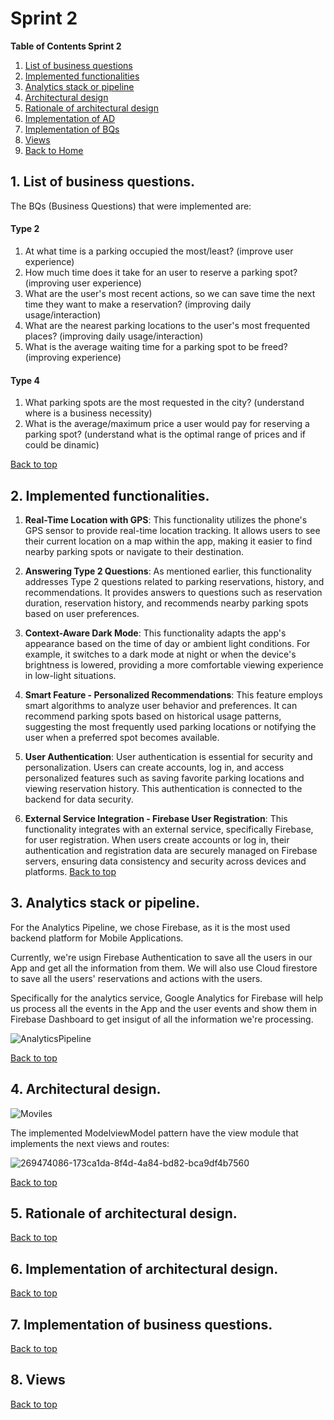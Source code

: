 # Sprint 2

**Table of Contents Sprint 2**
1. [List of business questions](#1-list-of-business-questions)
2. [Implemented functionalities](#2-implemented-functionalities)
3. [Analytics stack or pipeline](#3-analytics-stack-or-pipeline)
4. [Architectural design](#4-architectural-design)
5. [Rationale of architectural design](#5-rationale-of-architectural-design)
6. [Implementation of AD](#6-implementation-of-architectural-design)
7. [Implementation of BQs](#7-implementation-of-business-questions)
8. [Views](#8-views)
9. [Back to Home](../README.md)

## 1. List of business questions.
The BQs (Business Questions) that were implemented are:

#### Type 2
1. At what time is a parking occupied the most/least?  (improve user experience)
2. How much time does it take for an user to reserve a parking spot? (improving user experience)
3. What are the user's most recent actions, so we can save time the next time they want to make a reservation?  (improving daily usage/interaction)
4. What are the nearest parking locations to the user's most frequented places? (improving daily usage/interaction)
5. What is the average waiting time for a parking spot to be freed? (improving experience)

#### Type 4
1. What parking spots are the most requested in the city? (understand where is a business necessity)
2. What is the average/maximum price a user would pay for reserving a parking spot? (understand what is the optimal range of prices and if could be dinamic)

[Back to top](/sprint-2/Sprint%202.md#sprint-2)

## 2.  Implemented functionalities.
1. **Real-Time Location with GPS**: This functionality utilizes the phone's GPS sensor to provide real-time location tracking. It allows users to see their current location on a map within the app, making it easier to find nearby parking spots or navigate to their destination.

2. **Answering Type 2 Questions**: As mentioned earlier, this functionality addresses Type 2 questions related to parking reservations, history, and recommendations. It provides answers to questions such as reservation duration, reservation history, and recommends nearby parking spots based on user preferences.

3. **Context-Aware Dark Mode**: This functionality adapts the app's appearance based on the time of day or ambient light conditions. For example, it switches to a dark mode at night or when the device's brightness is lowered, providing a more comfortable viewing experience in low-light situations.

4. **Smart Feature - Personalized Recommendations**: This feature employs smart algorithms to analyze user behavior and preferences. It can recommend parking spots based on historical usage patterns, suggesting the most frequently used parking locations or notifying the user when a preferred spot becomes available.

5. **User Authentication**: User authentication is essential for security and personalization. Users can create accounts, log in, and access personalized features such as saving favorite parking locations and viewing reservation history. This authentication is connected to the backend for data security.

6. **External Service Integration - Firebase User Registration**: This functionality integrates with an external service, specifically Firebase, for user registration. When users create accounts or log in, their authentication and registration data are securely managed on Firebase servers, ensuring data consistency and security across devices and platforms.
[Back to top](/sprint-2/Sprint%202.md#sprint-2)

## 3.  Analytics stack or pipeline.

For the Analytics Pipeline, we chose Firebase, as it is the most used backend platform for Mobile Applications.

Currently, we're usign Firebase Authentication to save all the users in our App and get all the information from them.
We will also use Cloud firestore to save all the users' reservations and actions with the users.

Specifically for the analytics service, Google Analytics for Firebase will help us process all the events in the App and the user events and show them in Firebase Dashboard to get insigut of all the information we're processing.

![AnalyticsPipeline](https://github.com/ISIS3510-202320-Team13/Wiki/assets/69475004/f0b2e526-3b5c-43ef-9315-886373b22e64)

[Back to top](/sprint-2/Sprint%202.md#sprint-2)

## 4. Architectural design.

![Moviles](https://github.com/ISIS3510-202320-Team13/Wiki/assets/89409633/78d1e05a-2ca5-4fea-9197-daba88e96aea)

The implemented ModelviewModel pattern have  the view module that implements the next views and routes:

![269474086-173ca1da-8f4d-4a84-bd82-bca9df4b7560](https://github.com/ISIS3510-202320-Team13/Wiki/assets/89409633/fe681928-761f-4ef6-a40a-05b930b5e5db)

[Back to top](/sprint-2/Sprint%202.md#sprint-2)

## 5. Rationale of architectural design.

[Back to top](/sprint-2/Sprint%202.md#sprint-2)

## 6. Implementation of architectural design.

[Back to top](/sprint-2/Sprint%202.md#sprint-2)

## 7. Implementation of business questions.

[Back to top](/sprint-2/Sprint%202.md#sprint-2)

## 8. Views

[Back to top](/sprint-2/Sprint%202.md#sprint-2)


